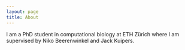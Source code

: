 ```yaml
---
layout: page
title: About
---
```


I am a PhD student in computational biology at ETH Zürich where I am supervised by Niko Beerenwinkel and Jack Kuipers.

